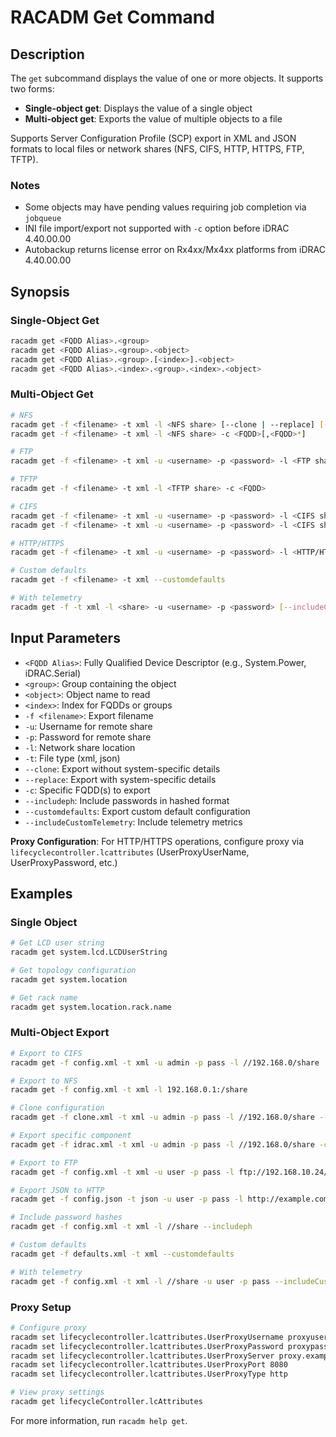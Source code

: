 # RACADM Get Command

## Description

The `get` subcommand displays the value of one or more objects. It supports two forms:

- **Single-object get**: Displays the value of a single object
- **Multi-object get**: Exports the value of multiple objects to a file

Supports Server Configuration Profile (SCP) export in XML and JSON formats to local files or network shares (NFS, CIFS, HTTP, HTTPS, FTP, TFTP).

### Notes

- Some objects may have pending values requiring job completion via `jobqueue`
- INI file import/export not supported with `-c` option before iDRAC 4.40.00.00
- Autobackup returns license error on Rx4xx/Mx4xx platforms from iDRAC 4.40.00.00

## Synopsis

### Single-Object Get

```bash
racadm get <FQDD Alias>.<group>
racadm get <FQDD Alias>.<group>.<object>
racadm get <FQDD Alias>.<group>.[<index>].<object>
racadm get <FQDD Alias>.<index>.<group>.<index>.<object>
```

### Multi-Object Get

```bash
# NFS
racadm get -f <filename> -t xml -l <NFS share> [--clone | --replace] [--includeph]
racadm get -f <filename> -t xml -l <NFS share> -c <FQDD>[,<FQDD>*]

# FTP
racadm get -f <filename> -t xml -u <username> -p <password> -l <FTP share> -c <FQDD>

# TFTP
racadm get -f <filename> -t xml -l <TFTP share> -c <FQDD>

# CIFS
racadm get -f <filename> -t xml -u <username> -p <password> -l <CIFS share> [--clone | --replace] [--includeph]
racadm get -f <filename> -t xml -u <username> -p <password> -l <CIFS share> -c <FQDD>[,<FQDD>*]

# HTTP/HTTPS
racadm get -f <filename> -t xml -u <username> -p <password> -l <HTTP/HTTPS share> -c <FQDD>

# Custom defaults
racadm get -f <filename> -t xml --customdefaults

# With telemetry
racadm get -f -t xml -l <share> -u <username> -p <password> [--includeCustomTelemetry]
```

## Input Parameters

- `<FQDD Alias>`: Fully Qualified Device Descriptor (e.g., System.Power, iDRAC.Serial)
- `<group>`: Group containing the object
- `<object>`: Object name to read
- `<index>`: Index for FQDDs or groups
- `-f <filename>`: Export filename
- `-u`: Username for remote share
- `-p`: Password for remote share
- `-l`: Network share location
- `-t`: File type (xml, json)
- `--clone`: Export without system-specific details
- `--replace`: Export with system-specific details
- `-c`: Specific FQDD(s) to export
- `--includeph`: Include passwords in hashed format
- `--customdefaults`: Export custom default configuration
- `--includeCustomTelemetry`: Include telemetry metrics

**Proxy Configuration**: For HTTP/HTTPS operations, configure proxy via `lifecyclecontroller.lcattributes` (UserProxyUserName, UserProxyPassword, etc.)

## Examples

### Single Object
```bash
# Get LCD user string
racadm get system.lcd.LCDUserString

# Get topology configuration
racadm get system.location

# Get rack name
racadm get system.location.rack.name
```

### Multi-Object Export
```bash
# Export to CIFS
racadm get -f config.xml -t xml -u admin -p pass -l //192.168.0/share

# Export to NFS
racadm get -f config.xml -t xml -l 192.168.0.1:/share

# Clone configuration
racadm get -f clone.xml -t xml -u admin -p pass -l //192.168.0/share --clone

# Export specific component
racadm get -f idrac.xml -t xml -u admin -p pass -l //192.168.0/share -c iDRAC.Embedded.1

# Export to FTP
racadm get -f config.xml -t xml -u user -p pass -l ftp://192.168.10.24/

# Export JSON to HTTP
racadm get -f config.json -t json -u user -p pass -l http://example.com/share

# Include password hashes
racadm get -f config.xml -t xml -l //share --includeph

# Custom defaults
racadm get -f defaults.xml -t xml --customdefaults

# With telemetry
racadm get -f config.xml -t xml -l //share -u user -p pass --includeCustomTelemetry
```

### Proxy Setup
```bash
# Configure proxy
racadm set lifecyclecontroller.lcattributes.UserProxyUsername proxyuser
racadm set lifecyclecontroller.lcattributes.UserProxyPassword proxypass
racadm set lifecyclecontroller.lcattributes.UserProxyServer proxy.example.com
racadm set lifecyclecontroller.lcattributes.UserProxyPort 8080
racadm set lifecyclecontroller.lcattributes.UserProxyType http

# View proxy settings
racadm get lifecycleController.lcAttributes
```

For more information, run `racadm help get`.